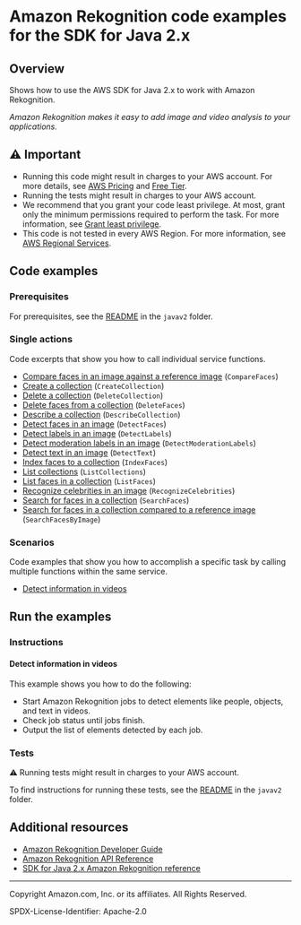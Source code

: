 # Amazon Rekognition code examples for the SDK for Java 2.x

## Overview

Shows how to use the AWS SDK for Java 2.x to work with Amazon Rekognition.

<!--custom.overview.start-->
<!--custom.overview.end-->

_Amazon Rekognition makes it easy to add image and video analysis to your applications._

## ⚠ Important

* Running this code might result in charges to your AWS account. For more details, see [AWS Pricing](https://aws.amazon.com/pricing/) and [Free Tier](https://aws.amazon.com/free/).
* Running the tests might result in charges to your AWS account.
* We recommend that you grant your code least privilege. At most, grant only the minimum permissions required to perform the task. For more information, see [Grant least privilege](https://docs.aws.amazon.com/IAM/latest/UserGuide/best-practices.html#grant-least-privilege).
* This code is not tested in every AWS Region. For more information, see [AWS Regional Services](https://aws.amazon.com/about-aws/global-infrastructure/regional-product-services).

<!--custom.important.start-->
<!--custom.important.end-->

## Code examples

### Prerequisites

For prerequisites, see the [README](../../README.md#Prerequisites) in the `javav2` folder.


<!--custom.prerequisites.start-->
<!--custom.prerequisites.end-->

### Single actions

Code excerpts that show you how to call individual service functions.

- [Compare faces in an image against a reference image](src/main/java/com/example/rekognition/CompareFaces.java#L6) (`CompareFaces`)
- [Create a collection](src/main/java/com/example/rekognition/CreateCollection.java#L6) (`CreateCollection`)
- [Delete a collection](src/main/java/com/example/rekognition/DeleteCollection.java#L6) (`DeleteCollection`)
- [Delete faces from a collection](src/main/java/com/example/rekognition/DeleteFacesFromCollection.java#L6) (`DeleteFaces`)
- [Describe a collection](src/main/java/com/example/rekognition/DescribeCollection.java#L6) (`DescribeCollection`)
- [Detect faces in an image](src/main/java/com/example/rekognition/DetectFaces.java#L6) (`DetectFaces`)
- [Detect labels in an image](src/main/java/com/example/rekognition/DetectLabels.java#L6) (`DetectLabels`)
- [Detect moderation labels in an image](src/main/java/com/example/rekognition/DetectModerationLabels.java#L6) (`DetectModerationLabels`)
- [Detect text in an image](src/main/java/com/example/rekognition/DetectText.java#L6) (`DetectText`)
- [Index faces to a collection](src/main/java/com/example/rekognition/AddFacesToCollection.java#L6) (`IndexFaces`)
- [List collections](src/main/java/com/example/rekognition/ListCollections.java#L6) (`ListCollections`)
- [List faces in a collection](src/main/java/com/example/rekognition/ListFacesInCollection.java#L6) (`ListFaces`)
- [Recognize celebrities in an image](src/main/java/com/example/rekognition/RecognizeCelebrities.java#L6) (`RecognizeCelebrities`)
- [Search for faces in a collection](src/main/java/com/example/rekognition/SearchFaceMatchingImageCollection.java#L6) (`SearchFaces`)
- [Search for faces in a collection compared to a reference image](src/main/java/com/example/rekognition/SearchFaceMatchingIdCollection.java#L6) (`SearchFacesByImage`)

### Scenarios

Code examples that show you how to accomplish a specific task by calling multiple
functions within the same service.

- [Detect information in videos](src/main/java/com/example/rekognition/VideoCelebrityDetection.java)


<!--custom.examples.start-->
<!--custom.examples.end-->

## Run the examples

### Instructions


<!--custom.instructions.start-->
<!--custom.instructions.end-->



#### Detect information in videos

This example shows you how to do the following:

- Start Amazon Rekognition jobs to detect elements like people, objects, and text in videos.
- Check job status until jobs finish.
- Output the list of elements detected by each job.

<!--custom.scenario_prereqs.rekognition_VideoDetection.start-->
<!--custom.scenario_prereqs.rekognition_VideoDetection.end-->


<!--custom.scenarios.rekognition_VideoDetection.start-->
<!--custom.scenarios.rekognition_VideoDetection.end-->

### Tests

⚠ Running tests might result in charges to your AWS account.


To find instructions for running these tests, see the [README](../../README.md#Tests)
in the `javav2` folder.



<!--custom.tests.start-->
<!--custom.tests.end-->

## Additional resources

- [Amazon Rekognition Developer Guide](https://docs.aws.amazon.com/rekognition/latest/dg/what-is.html)
- [Amazon Rekognition API Reference](https://docs.aws.amazon.com/rekognition/latest/APIReference/Welcome.html)
- [SDK for Java 2.x Amazon Rekognition reference](https://sdk.amazonaws.com/java/api/latest/software/amazon/awssdk/services/rekognition/package-summary.html)

<!--custom.resources.start-->
<!--custom.resources.end-->

---

Copyright Amazon.com, Inc. or its affiliates. All Rights Reserved.

SPDX-License-Identifier: Apache-2.0